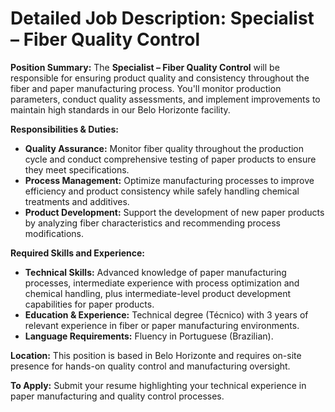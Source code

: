 # Detailed Job Description: Specialist – Fiber Quality Control

**Position Summary:**
The **Specialist – Fiber Quality Control** will be responsible for ensuring product quality and consistency throughout the fiber and paper manufacturing process. You'll monitor production parameters, conduct quality assessments, and implement improvements to maintain high standards in our Belo Horizonte facility.

**Responsibilities & Duties:**
- **Quality Assurance:** Monitor fiber quality throughout the production cycle and conduct comprehensive testing of paper products to ensure they meet specifications.
- **Process Management:** Optimize manufacturing processes to improve efficiency and product consistency while safely handling chemical treatments and additives.
- **Product Development:** Support the development of new paper products by analyzing fiber characteristics and recommending process modifications.

**Required Skills and Experience:**
- **Technical Skills:** Advanced knowledge of paper manufacturing processes, intermediate experience with process optimization and chemical handling, plus intermediate-level product development capabilities for paper products.
- **Education & Experience:** Technical degree (Técnico) with 3 years of relevant experience in fiber or paper manufacturing environments.
- **Language Requirements:** Fluency in Portuguese (Brazilian).

**Location:**
This position is based in Belo Horizonte and requires on-site presence for hands-on quality control and manufacturing oversight.

**To Apply:**
Submit your resume highlighting your technical experience in paper manufacturing and quality control processes.